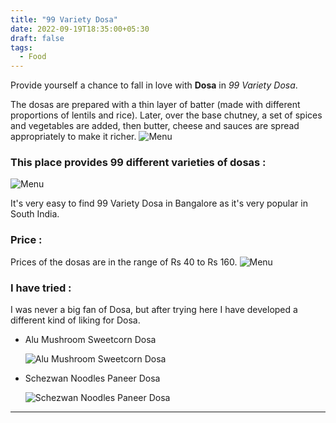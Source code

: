 ```yaml
---
title: "99 Variety Dosa"
date: 2022-09-19T18:35:00+05:30
draft: false
tags: 
  - Food
---
```


Provide yourself a chance to fall in love with **Dosa** in *99 Variety Dosa*.

The dosas are prepared with a thin layer of batter (made with different proportions of lentils and rice). Later, over the base chutney, a set of spices and vegetables are added, then butter, cheese and sauces are spread appropriately to make it richer.
![Menu](/images/99_variety_dosa/shop.jpeg)


### This place provides 99 different varieties of dosas :

![Menu](/images/99_variety_dosa/menu.jpg)

It's very easy to find 99 Variety Dosa in Bangalore as it's very popular in South India.


### Price :

Prices of the dosas are in the range of Rs 40 to Rs 160.
![Menu](/images/99_variety_dosa/menu.jpeg)


### I have tried :

I was never a big fan of Dosa, but after trying here I have developed a different kind of liking for Dosa.

  - Alu Mushroom Sweetcorn Dosa

    ![Alu Mushroom Sweetcorn Dosa](/images/99_variety_dosa/Alu%20Mushroom%20Sweetcorn%20Dosa%20.jpg)

  - Schezwan Noodles Paneer Dosa
  
    ![Schezwan Noodles Paneer Dosa](/images/99_variety_dosa/Schezwan%20Noodles%20Paneer%20Dosa.jpg)

***
